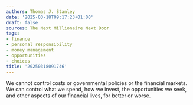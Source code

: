 ```yaml
---
authors: Thomas J. Stanley
date: '2025-03-18T09:17:23+01:00'
draft: false
sources: The Next Millionaire Next Door
tags:
- finance
- personal responsibility
- money management
- opportunities
- choices
title: '20250318091746'
---
```


We cannot control costs or governmental policies or the financial markets. We can control what we spend, how we invest,
the opportunities we seek, and other aspects of our financial lives, for better or worse.